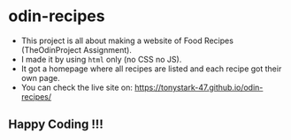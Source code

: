 # odin-recipes

- This project is all about making a website of Food Recipes (TheOdinProject Assignment).
- I made it by using `html` only (no CSS no JS).
- It got a homepage where all recipes are listed and each recipe got their own page.
- You can check the live site on: https://tonystark-47.github.io/odin-recipes/

## Happy Coding !!!
